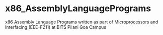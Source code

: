 # x86_AssemblyLanguagePrograms
x86 Assembly Language Programs written as part of Microprocessors and Interfacing (EEE-F211) at BITS Pilani Goa Campus

